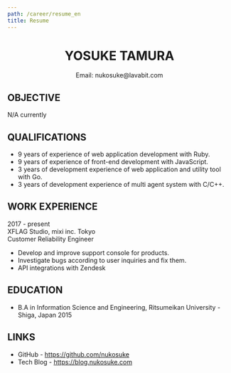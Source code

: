 ```yaml
---
path: /career/resume_en
title: Resume
---
```


<div align='center'>
    <h1>YOSUKE TAMURA</h1>
    <p>Email: nukosuke@lavabit.com</p>
</div>

## OBJECTIVE
N/A currently

## QUALIFICATIONS
- 9 years of experience of web application development with Ruby.
- 9 years of experience of front-end development with JavaScript.
- 3 years of development experience of web application and utility tool with Go.
- 3 years of development experience of multi agent system with C/C++.

## WORK EXPERIENCE
2017 - present  
XFLAG Studio, mixi inc. Tokyo  
Customer Reliability Engineer

- Develop and improve support console for products.
- Investigate bugs according to user inquiries and fix them.
- API integrations with Zendesk

## EDUCATION
- B.A in Information Science and Engineering, Ritsumeikan University - Shiga, Japan 2015

## LINKS
- GitHub - https://github.com/nukosuke
- Tech Blog - https://blog.nukosuke.com
